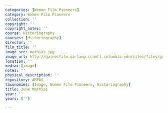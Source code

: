 ```yaml
---
categories: [Women Film Pioneers]
category: Women Film Pioneers
collection: ''
copyright: ''
copyright_notes: ''
course: Historiography
courses: [Historiography]
director: ''
film_title: ''
image_src: mathias.jpg
image_url: http://gainesfilm.qa-lamp.ccnmtl.columbia.edu/sites/files/gainesfilm/images/mathias.jpg
location: ''
media: [image]
notes: ''
physical_description: ''
repository: AMPAS
taxonomies: [Image, Women Film Pioneers, Historiography]
title: June Mathias
year: ''
years: ['']

---
```

